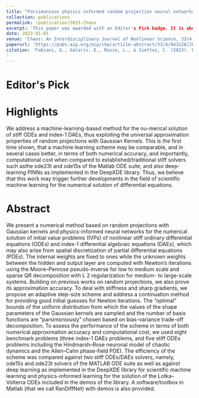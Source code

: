 ```yaml
---
title: "Parsimonious physics-informed random projection neural networks for initial value problems of ODEs and index-1 DAEs"
collection: publications
permalink: /publication/2023-Chaos
excerpt: 'This paper was awarded with an Editor's Pick badge. It is about the solution of stiff system of ODEs and DAEs (including PDEs) via time-adaptive Random Projection Neural Networks.'
date: 2023-01-01
venue: 'Chaos: An Interdisciplinary Journal of Nonlinear Science, 33(4)'
paperurl: 'https://pubs.aip.org/aip/cha/article-abstract/33/4/043128/2878586/Parsimonious-physics-informed-random-projection?redirectedFrom=fulltext'
citation: 'Fabiani, G., Galaris, E., Russo, L., & Siettos, C. (2023). Parsimonious physics-informed random projection neural networks for initial value problems of ODEs and index-1 DAEs. Chaos: An Interdisciplinary Journal of Nonlinear Science, 33(4).
'
---
```


Editor's Pick
======

Highlights
=====
We address a machine-learning-based method for the nu-merical solution of stiff ODEs and index-1 DAEs, thus exploiting the universal approximation properties of random projections with Gaussian Kernels. This is the first time shown, that a machine learning scheme may be comparable, and in several cases better, in terms of both numerical accuracy, and importantly, computational cost when compared to established/traditional stiff solvers such asthe ode23t and ode15s of the Matlab ODE suite, and also deep-learning PINNs as implemented in the DeepXDE library. Thus, we believe that this work may trigger further developments in the field of scientific machine learning for the numerical solution of differential equations. 

Abstract
======
We present a numerical method based on random projections with Gaussian kernels and physics-informed neural networks for the numerical solution of initial value problems (IVPs) of nonlinear stiff ordinary differential equations (ODEs) and index-1 differential algebraic equations (DAEs), which may also arise from spatial discretization of partial differential equations (PDEs). The internal weights are fixed to ones while the unknown weights between the hidden and output layer are computed with Newton’s iterations using the Moore–Penrose pseudo-inverse for low to medium scale and sparse QR decomposition with L 2 regularization for medium- to large-scale systems. Building on previous works on random projections, we also prove its approximation accuracy. To deal with stiffness and sharp gradients, we propose an adaptive step-size scheme and address a continuation method for providing good initial guesses for Newton iterations. The “optimal” bounds of the uniform distribution from which the values of the shape parameters of the Gaussian kernels are sampled and the number of basis functions are “parsimoniously” chosen based on bias-variance trade-off decomposition. To assess the performance of the scheme in terms of both numerical approximation accuracy and computational cost, we used eight benchmark problems (three index-1 DAEs problems, and five stiff ODEs problems including the Hindmarsh–Rose neuronal model of chaotic dynamics and the Allen–Cahn phase-field PDE). The efficiency of the scheme was compared against two stiff ODEs/DAEs solvers, namely, ode15s and ode23t solvers of the MATLAB ODE suite as well as against deep learning as implemented in the DeepXDE library for scientific machine learning and physics-informed learning for the solution of the Lotka–Volterra ODEs included in the demos of the library. A software/toolbox in Matlab (that we call RanDiffNet) with demos is also provided.
